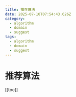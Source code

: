 ```yaml
---
title: 推荐算法
date: 2025-07-10T07:54:43.626Z
category:
  - algorithm
  - domain
  - suggest
tags:
  - algorithm
  - domain
  - suggest
---
```


# 推荐算法
[[toc]]
